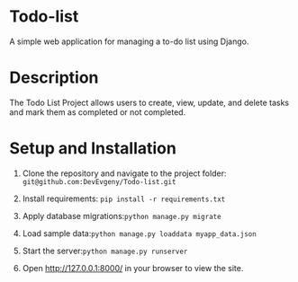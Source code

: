 # Todo-list
A simple web application for managing a to-do list using Django.

# Description
The Todo List Project allows users to create, view, update, and delete tasks and mark them as completed or not completed.

# Setup and Installation

1. Clone the repository and navigate to the project folder:
 ```git@github.com:DevEvgeny/Todo-list.git```

2. Install requirements:
```pip install -r requirements.txt```
3. Apply database migrations:```python manage.py migrate```
4. Load sample data:```python manage.py loaddata myapp_data.json```
5. Start the server:```python manage.py runserver```
6. Open http://127.0.0.1:8000/ in your browser to view the site.

